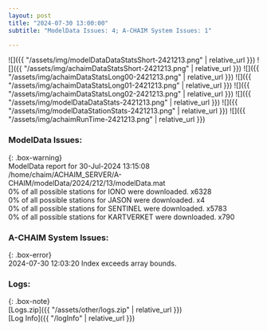 ```yaml
---
layout: post
title: "2024-07-30 13:00:00"
subtitle: "ModelData Issues: 4; A-CHAIM System Issues: 1"

---
```


![]({{ "/assets/img/modelDataDataStatsShort-2421213.png" | relative_url }})
![]({{ "/assets/img/achaimDataStatsShort-2421213.png" | relative_url }})
![]({{ "/assets/img/achaimDataStatsLong00-2421213.png" | relative_url }})
![]({{ "/assets/img/achaimDataStatsLong01-2421213.png" | relative_url }})
![]({{ "/assets/img/achaimDataStatsLong02-2421213.png" | relative_url }})
![]({{ "/assets/img/modelDataDataStats-2421213.png" | relative_url }})
![]({{ "/assets/img/modelDataStationStats-2421213.png" | relative_url }})
![]({{ "/assets/img/achaimRunTime-2421213.png" | relative_url }})


### ModelData Issues:  
  
{: .box-warning}  
 ModelData report for 30-Jul-2024 13:15:08   
 /home/chaim/ACHAIM_SERVER/A-CHAIM/modelData/2024/212/13/modelData.mat   
 0% of all possible stations for IONO were downloaded. x6328   
 0% of all possible stations for JASON were downloaded. x4   
 0% of all possible stations for SENTINEL were downloaded. x5783   
 0% of all possible stations for KARTVERKET were downloaded. x790   
  
### A-CHAIM System Issues:  
  
{: .box-error}  
2024-07-30 12:03:20 Index exceeds array bounds.  

### Logs:  
  
{: .box-note}  
[Logs.zip]({{ "/assets/other/logs.zip" | relative_url }})  
[Log Info]({{ "/logInfo" | relative_url }})  
